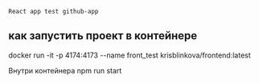 ```
React app test github-app
```
## как запустить проект в контейнере

docker run -it -p 4174:4173 --name front_test krisblinkova/frontend:latest

Внутри контейнера
npm run start